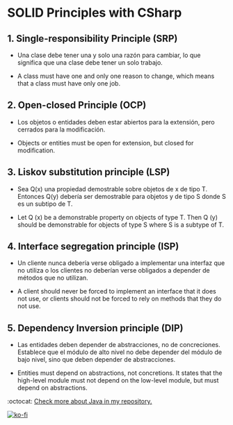 # SOLID Principles with CSharp

## 1. Single-responsibility Principle (SRP)

- Una clase debe tener una y solo una razón para cambiar, lo que significa que una clase debe tener un solo trabajo.  

- A class must have one and only one reason to change, which means that a class must have only one job.

## 2. Open-closed Principle (OCP)

- Los objetos o entidades deben estar abiertos para la extensión, pero cerrados para la modificación.  

- Objects or entities must be open for extension, but closed for modification.

## 3. Liskov substitution principle (LSP)

- Sea Q(x) una propiedad demostrable sobre objetos de x de tipo T. Entonces Q(y) debería ser demostrable para objetos y de tipo S donde S es un subtipo de T.

- Let Q (x) be a demonstrable property on objects of type T. Then Q (y) should be demonstrable for objects of type S where S is a subtype of T.
  
## 4. Interface segregation principle (ISP)

- Un cliente nunca debería verse obligado a implementar una interfaz que no utiliza o los clientes no deberían verse obligados a depender de métodos que no utilizan.

- A client should never be forced to implement an interface that it does not use, or clients should not be forced to rely on methods that they do not use.
  
## 5. Dependency Inversion principle (DIP)

- Las entidades deben depender de abstracciones, no de concreciones. Establece que el módulo de alto nivel no debe depender del módulo de bajo nivel, sino que deben depender de abstracciones.

- Entities must depend on abstractions, not concretions. It states that the high-level module must not depend on the low-level module, but must depend on abstractions.
  
:octocat: [Check more about Java in my repository.](https://github.com/FernandoCalmet/SOLID-principles)

[![ko-fi](https://www.ko-fi.com/img/githubbutton_sm.svg)](https://ko-fi.com/T6T41JKMI)
